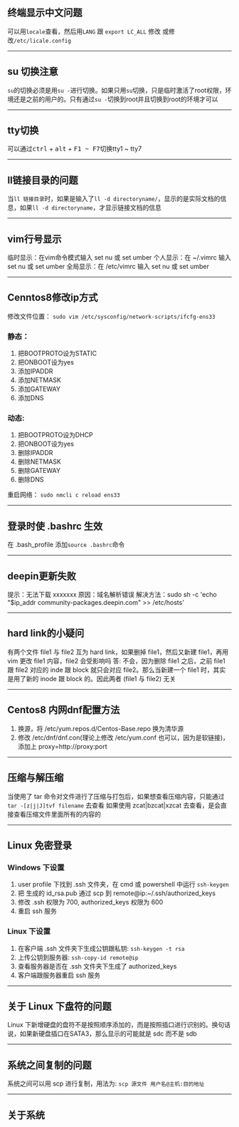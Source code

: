 ## 终端显示中文问题
可以用`locale`查看，然后用`LANG` 跟 `export LC_ALL` 修改
或修改`/etc/licale.config`

---
## su 切换注意
`su`的切换必须是用`su -`进行切换。如果只用`su`切换，只是临时激活了root权限，环境还是之前的用户的。只有通过`su -`切换到root并且切换到root的环境才可以

---
## tty切换
可以通过<kbd>ctrl</kbd> + <kbd>alt</kbd> + <kbd>F1 ~ F7</kbd>切换tty1 ~ tty7

---
## ll链接目录的问题
当`ll 链接目录`时，如果是输入了`ll -d directoryname/`，显示的是实际文档的信息，如果`ll -d directoryname`，才显示链接文档的信息

---
## vim行号显示
临时显示：在vim命令模式输入 set nu 或 set umber
个人显示：在 ~/.vimrc 输入 set nu 或 set umber
全局显示：在 /etc/vimrc 输入 set nu 或 set umber

---
## Cenntos8修改ip方式
修改文件位置：
`sudo vim /etc/sysconfig/network-scripts/ifcfg-ens33`

### 静态：
1. 把BOOTPROTO设为STATIC
2. 把ONBOOT设为yes
3. 添加IPADDR
4. 添加NETMASK
5. 添加GATEWAY
6. 添加DNS

### 动态:
1. 把BOOTPROTO设为DHCP
2. 把ONBOOT设为yes
3. 删除IPADDR
4. 删除NETMASK
5. 删除GATEWAY
6. 删除DNS

重启网络：
`sudo nmcli c reload ens33`

---
## 登录时使 .bashrc 生效
在 .bash_profile 添加`source .bashrc`命令

---
## deepin更新失败
提示：无法下载 xxxxxxx
原因：域名解析错误
解决方法：sudo sh -c 'echo "$ip_addr community-packages.deepin.com" >> /etc/hosts'

---
## hard link的小疑问
有两个文件 file1 与 file2 互为 hard link，如果删掉 file1，然后又新建 file1，再用 vim 更改 file1 内容，file2 会受影响吗
答: 不会，因为删除 file1 之后，之前 file1 跟 file2 对应的 inde 跟 block 就只会对应 file2。那么当新建一个 file1 时，其实是用了新的 inode 跟 block 的。因此两者 (file1 与 file2) 无关

---
## Centos8 内网dnf配置方法
1. 换源，将 /etc/yum.repos.d/Centos-Base.repo 换为清华源
2. 修改 /etc/dnf/dnf.con(理论上修改 /etc/yum.conf 也可以，因为是软链接)，添加上 proxy=http://proxy:port

---
## 压缩与解压缩
当使用了 tar 命令对文件进行了压缩与打包后，如果想查看压缩内容，只能通过 `tar -[z|j|J]tvf filename` 去查看
如果使用 zcat|bzcat|xzcat 去查看，是会直接查看压缩文件里面所有的内容的

---
## Linux 免密登录
### Windows 下设置
1. user profile 下找到 .ssh 文件夹，在 cmd 或 powershell 中运行 `ssh-keygen`
2. 把 生成的 id_rsa.pub 通过 scp 到 remote@ip:~/.ssh/authorized_keys
3. 修改 .ssh 权限为 700, authorized_keys 权限为 600
4. 重启 ssh 服务

### Linux 下设置
1. 在客户端 .ssh 文件夹下生成公钥跟私钥: `ssh-keygen -t rsa`
2. 上传公钥到服务器: `ssh-copy-id remote@ip`
3. 查看服务器是否在 .ssh 文件夹下生成了 authorized_keys
4. 客户端跟服务器重启 ssh 服务

---
## 关于 Linux 下盘符的问题
Linux 下新增硬盘的盘符不是按照顺序添加的，而是按照插口进行识别的。换句话说，如果新硬盘插口在SATA3，那么显示的可能就是 sdc 而不是 sdb

---
## 系统之间复制的问题
系统之间可以用 scp 进行复制，用法为: `scp 源文件 用户名@主机:目的地址`

---
## 关于系统